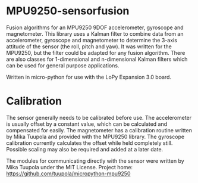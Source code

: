 # MPU9250-sensorfusion
Fusion algorithms for an MPU9250 9DOF accelerometer, gyroscope and magnetometer. This library uses a Kalman filter to combine data from an accelerometer, gyroscope and magnetometer to determine the 3-axis attitude of the sensor (the roll, pitch and yaw). It was written for the MPU9250, but the filter could be adapted for any fusion algorithm. There are also classes for 1-dimensional and n-dimensional Kalman filters which can be used for general purpose applications.

Written in micro-python for use with the LoPy Expansion 3.0 board.

# Calibration
The sensor generally needs to be calibrated before use. The accelerometer is usually offset by a constant value, which can be calculated and compensated for easily. The magnetometer has a calibration routine written by Mika Tuupola and provided with the MPU9250 library. The gyroscope calibration currently calculates the offset while held completely still. Possible scaling may also be required and added at a later date.

The modules for communicating directly with the sensor were written by Mika Tuupola under the MIT License.
Project home: https://github.com/tuupola/micropython-mpu9250
